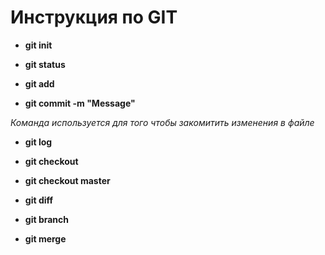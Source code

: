 # Инструкция по GIT

* **git init**

* **git status**

* **git add**

* **git commit -m "Message"**

*Команда используется для того чтобы закомитить изменения в файле*

* **git log**

* **git checkout**

* **git checkout master**

* **git diff**

* **git branch**

* **git merge**